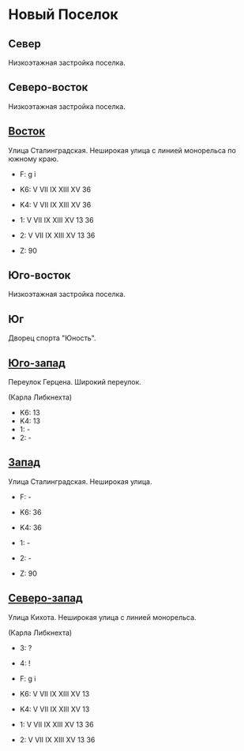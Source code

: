 # Новый Поселок

## Север

Низкоэтажная застройка поселка.

## Северо-восток

Низкоэтажная застройка поселка.

## [Восток](./10605120.md)

Улица Сталинградская.
Неширокая улица с линией монорельса по южному краю.

* F:    g   i

* K6:   V   VII IX  XIII    XV
        36
* K4:   V   VII IX  XIII    XV
        36
* 1:    V   VII IX  XIII    XV
        13  36
* 2:    V   VII IX  XIII    XV
        13  36

* Z:    90

## Юго-восток

Низкоэтажная застройка поселка.

## Юг

Дворец спорта "Юность".

## [Юго-запад](./10580125.md)

Переулок Герцена.
Широкий переулок.

(Карла Либкнехта)

* K6:   13
* K4:   13
* 1:    -
* 2:    -

## [Запад](./10570120.md)

Улица Сталинградская.
Неширокая улица.

* F:    -

* K6:   36
* K4:   36
* 1:    -
* 2:    -

* Z:    90

## [Северо-запад](./10600110.md)

Улица Кихота.
Неширокая улица с линией монорельса.

(Карла Либкнехта)

* 3:    ?
* 4:    !
* F:    g   i

* K6:   V   VII IX  XIII    XV
        13
* K4:   V   VII IX  XIII    XV
        13
* 1:    V   VII IX  XIII    XV
        13  36
* 2:    V   VII IX  XIII    XV
        13  36
